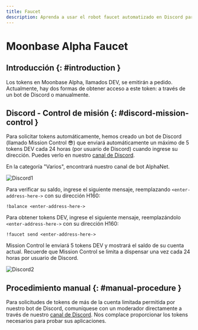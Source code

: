 ```yaml
---
title: Faucet
description: Aprenda a usar el robot faucet automatizado en Discord para obtener tokens de prueba para Moonbeam TestNet, apodado Moonbase Alpha.
---
```


# Moonbase Alpha Faucet

## Introducción {: #introduction } 

Los tokens en Moonbase Alpha, llamados DEV, se emitirán a pedido. Actualmente, hay dos formas de obtener acceso a este token: a través de un bot de Discord o manualmente.

## Discord - Control de misión {: #discord-mission-control } 

Para solicitar tokens automáticamente, hemos creado un bot de Discord (llamado Mission Control :sunglasses:) que enviará automáticamente un máximo de 5 tokens DEV cada 24 horas (por usuario de Discord) cuando ingrese su dirección. Puedes verlo en nuestro [canal de Discord](https://discord.gg/PfpUATX).
 
En la categoría "Varios", encontrará nuestro canal de bot AlphaNet.

![Discord1](/images/builders/get-started/moonbase/discord-1.png)

Para verificar su saldo, ingrese el siguiente mensaje, reemplazando `<enter-address-here->` con su dirección H160:

```
!balance <enter-address-here->
```

Para obtener tokens DEV, ingrese el siguiente mensaje, reemplazándolo `<enter-address-here->` con su dirección H160:
 
```
!faucet send <enter-address-here->
```

Mission Control le enviará 5 tokens DEV y mostrará el saldo de su cuenta actual. Recuerde que Mission Control se limita a dispensar una vez cada 24 horas por usuario de Discord.

![Discord2](/images/builders/get-started/moonbase/discord-2.png)

## Procedimiento manual {: #manual-procedure } 

Para solicitudes de tokens de más de la cuenta limitada permitida por nuestro bot de Discord, comuníquese con un moderador directamente a través de nuestro [ canal de Discord](https://discord.gg/PfpUATX). Nos complace proporcionar los tokens necesarios para probar sus aplicaciones.
